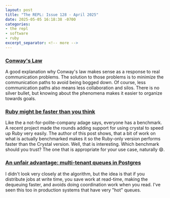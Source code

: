 ```yaml
---
layout: post
title: "The REPL: Issue 128 - April 2025"
date: 2025-05-05 16:18:38 -0700
categories:
- the repl
- software
- ruby
excerpt_separator: <!-- more -->
---
```


### [Conway's Law](https://buttondown.email/noelrap/archive/conways-law/)

A good explanation why Conway's law makes sense as a response to real communication problems. The solution to those problems is to minimize the communication paths to avoid being bogged down. Of course, less communication paths also means less collaboration and silos. There is no silver bullet, but knowing about the phenomena makes it easier to organize towards goals.

### [Ruby might be faster than you think]()

Like the a not-for-polite-company adage says, everyone has a benchmark. A recent project made the rounds adding support for using crystal to speed up Ruby very easily. The author of this post shows, that a bit of work on what is actually benchmarked makes it so the Ruby-only version performs faster than the Crystal version. Well, that is interesting. Which benchmark should you trust? The one that is appropriate for your use case, naturally 😄.

### [An unfair advantage: multi-tenant queues in Postgres](https://docs.hatchet.run/blog/multi-tenant-queues)

I didn't look very closely at the algorithm, but the idea is that if you distribute jobs at write time, you save work at read-time, making the dequeuing faster, and avoids doing coordination work when you read. I've seen this too in production systems that have very "hot" queues.
